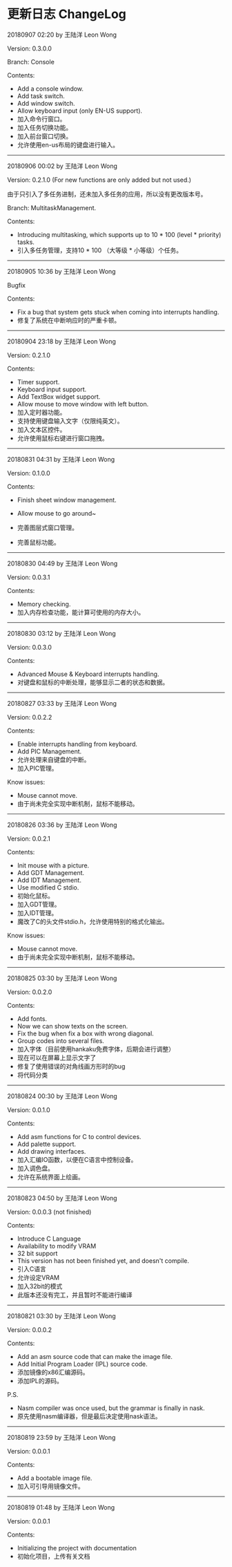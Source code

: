 # 更新日志 ChangeLog

20180907 02:20 by 王陆洋 Leon Wong

Version: 0.3.0.0

Branch: Console

Contents:

* Add a console window.
* Add task switch.
* Add window switch.
* Allow keyboard input (only EN-US support).
* 加入命令行窗口。
* 加入任务切换功能。
* 加入前台窗口切换。
* 允许使用en-us布局的键盘进行输入。

---

20180906 00:02 by 王陆洋 Leon Wong

Version: 0.2.1.0 (For new functions are only added but not used.)

由于只引入了多任务进制，还未加入多任务的应用，所以没有更改版本号。

Branch: MultitaskManagement.

Contents:

* Introducing multitasking, which supports up to 10 * 100 (level * priority) tasks.
* 引入多任务管理，支持10 * 100 （大等级 * 小等级）个任务。

---

20180905 10:36 by 王陆洋 Leon Wong

Bugfix

Contents:

* Fix a bug that system gets stuck when coming into interrupts handling.
* 修复了系统在中断响应时的严重卡顿。

---

20180904 23:18 by 王陆洋 Leon Wong

Version: 0.2.1.0

Contents:

* Timer support.
* Keyboard input support.
* Add TextBox widget support.
* Allow mouse to move window with left button.
* 加入定时器功能。
* 支持使用键盘输入文字（仅限纯英文）。
* 加入文本区控件。
* 允许使用鼠标右键进行窗口拖拽。

---

20180831 04:31 by 王陆洋 Leon Wong

Version: 0.1.0.0

Contents:

* Finish sheet window management.
* Allow mouse to go around~

* 完善图层式窗口管理。
* 完善鼠标功能。

---

20180830 04:49 by 王陆洋 Leon Wong

Version: 0.0.3.1

Contents:

* Memory checking.
* 加入内存检查功能，能计算可使用的内存大小。

---

20180830 03:12 by 王陆洋 Leon Wong

Version: 0.0.3.0

Contents:

* Advanced Mouse & Keyboard interrupts handling.
* 对键盘和鼠标的中断处理，能够显示二者的状态和数据。

---

20180827 03:33 by 王陆洋 Leon Wong

Version: 0.0.2.2

Contents:

* Enable interrupts handling from keyboard.
* Add PIC Management.
* 允许处理来自键盘的中断。
* 加入PIC管理。

Know issues:

- Mouse cannot move.
- 由于尚未完全实现中断机制，鼠标不能移动。

---

20180826 03:36 by 王陆洋 Leon Wong

Version: 0.0.2.1

Contents:

* Init mouse with a picture.
* Add GDT Management.
* Add IDT Management.
* Use modified C stdio.
* 初始化鼠标。
* 加入GDT管理。
* 加入IDT管理。
* 魔改了C的头文件stdio.h，允许使用特别的格式化输出。

Know issues:

* Mouse cannot move.
* 由于尚未完全实现中断机制，鼠标不能移动。

---

20180825 03:30 by 王陆洋 Leon Wong

Version: 0.0.2.0

Contents:

* Add fonts.
* Now we can show texts on the screen.
* Fix the bug when fix a box with wrong diagonal.
* Group codes into several files.
* 加入字体（目前使用hankaku免费字体，后期会进行调整）
* 现在可以在屏幕上显示文字了
* 修复了使用错误的对角线画方形时的bug
* 将代码分类

---

20180824 00:30 by 王陆洋 Leon Wong

Version: 0.0.1.0

Contents:

* Add asm functions for C to control devices.
* Add palette support.
* Add drawing interfaces.
* 加入汇编IO函数，以便在C语言中控制设备。
* 加入调色盘。
* 允许在系统界面上绘画。

---

20180823 04:50 by 王陆洋 Leon Wong

Version: 0.0.0.3 (not finished)

Contents:

* Introduce C Language
* Availability to modify VRAM
* 32 bit support
* This version has not been finished yet, and doesn't compile.
* 引入C语言
* 允许设定VRAM
* 加入32bit的模式
* 此版本还没有完工，并且暂时不能进行编译

---

20180821 03:30 by 王陆洋 Leon Wong

Version: 0.0.0.2

Contents:

* Add an asm source code that can make the image file.
* Add Initial Program Loader (IPL) source code.
* 添加镜像的x86汇编源码。
* 添加IPL的源码。

P.S.

* Nasm compiler was once used, but the grammar is finally in nask.
* 原先使用nasm编译器，但是最后决定使用nask语法。 

---

20180819 23:59 by 王陆洋 Leon Wong

Version: 0.0.0.1

Contents:

* Add a bootable image file.
* 加入可引导用镜像文件。

---

20180819 01:48 by 王陆洋 Leon Wong

Version: 0.0.0.1

Contents:

* Initializing the project with documentation
* 初始化项目，上传有关文档

